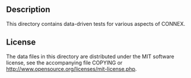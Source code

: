 Description
------------

This directory contains data-driven tests for various aspects of CONNEX.

License
--------

The data files in this directory are distributed under the MIT software
license, see the accompanying file COPYING or
http://www.opensource.org/licenses/mit-license.php.

